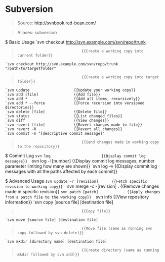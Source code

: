 # Subversion

> Source: http://svnbook.red-bean.com/

> Aliases: subversion

$ Basic Usage
    `svn checkout http://svn.example.com/svn/repo/trunk
>                                  {{Create a working copy into current folder}} 
    `svn checkout http://svn.example.com/svn/repo/trunk "/path/to/targetfolder"
>                                  {{Create a working copy into target folder}} 
    `svn update                    {{Update your working copy}} 
    `svn add [file]                {{Add file}} 
    `svn add *                     {{Add all items, recursively}} 
    `svn add * --force             {{Force recursion into versioned directories}} 
    `svn delete [file]             {{Delete file}} 
    `svn status                    {{List changed files}} 
    `svn diff                      {{View changes}} 
    `svn revert [file]             {{Revert changes made to file}} 
    `svn revert -R .               {{Revert all changes}} 
    `svn commit -m "[descriptive commit message]"
>                                  {{Send changes made in working copy to the repository}} 

$ Commit Log
    `svn log                       {{Display commit log messages}} 
    `svn log -l [number]           {{Display commit log messages, number parameter limiting how many are shown}} 
    `svn log -v                    {{Display commit log messages with all the paths affected by each commit}} 

$ Advanced Usage
    `svn update -r [revision]      {{Fetch specific revision to working copy}} 
    `svn merge -c -[revision] .    {{Remove changes made in specific revision}} 
    `svn patch [patch]             {{Apply changes from a patch file to the working copy}} 
    `svn info                      {{View repository information}} 
    `svn copy [source file] [destination file]
>                                  {{Copy file}} 
    `svn move [source file] [destination file]
>                                  {{Move file (same as running svn copy followed by svn delete)}} 
    `svn mkdir [directory name] [destination file]
>                                  {{Create directory (same as running mkdir followed by svn add)}} 

